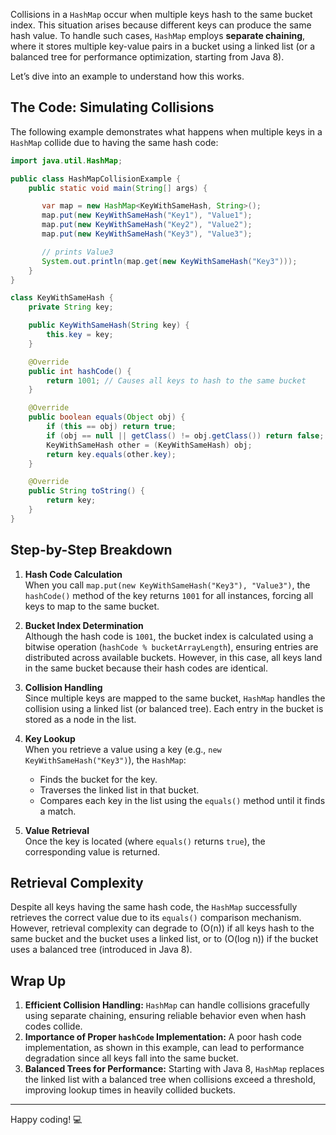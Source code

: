 Collisions in a `HashMap` occur when multiple keys hash to the same bucket index. This situation arises because different keys can produce the same hash value. To handle such cases, `HashMap` employs **separate chaining**, where it stores multiple key-value pairs in a bucket using a linked list (or a balanced tree for performance optimization, starting from Java 8).

Let’s dive into an example to understand how this works.

## The Code: Simulating Collisions

The following example demonstrates what happens when multiple keys in a `HashMap` collide due to having the same hash code:

```java
import java.util.HashMap;

public class HashMapCollisionExample {
    public static void main(String[] args) {

       var map = new HashMap<KeyWithSameHash, String>();
       map.put(new KeyWithSameHash("Key1"), "Value1");
       map.put(new KeyWithSameHash("Key2"), "Value2");
       map.put(new KeyWithSameHash("Key3"), "Value3");

       // prints Value3
       System.out.println(map.get(new KeyWithSameHash("Key3")));
    }
}

class KeyWithSameHash {
    private String key;

    public KeyWithSameHash(String key) {
        this.key = key;
    }

    @Override
    public int hashCode() {
        return 1001; // Causes all keys to hash to the same bucket
    }

    @Override
    public boolean equals(Object obj) {
        if (this == obj) return true;
        if (obj == null || getClass() != obj.getClass()) return false;
        KeyWithSameHash other = (KeyWithSameHash) obj;
        return key.equals(other.key);
    }

    @Override
    public String toString() {
        return key;
    }
}
```

## Step-by-Step Breakdown

1. **Hash Code Calculation**  
   When you call `map.put(new KeyWithSameHash("Key3"), "Value3")`, the `hashCode()` method of the key returns `1001` for all instances, forcing all keys to map to the same bucket.

2. **Bucket Index Determination**  
   Although the hash code is `1001`, the bucket index is calculated using a bitwise operation (`hashCode % bucketArrayLength`), ensuring entries are distributed across available buckets. However, in this case, all keys land in the same bucket because their hash codes are identical.

3. **Collision Handling**  
   Since multiple keys are mapped to the same bucket, `HashMap` handles the collision using a linked list (or balanced tree). Each entry in the bucket is stored as a node in the list.

4. **Key Lookup**  
   When you retrieve a value using a key (e.g., `new KeyWithSameHash("Key3")`), the `HashMap`:
    - Finds the bucket for the key.
    - Traverses the linked list in that bucket.
    - Compares each key in the list using the `equals()` method until it finds a match.

5. **Value Retrieval**  
   Once the key is located (where `equals()` returns `true`), the corresponding value is returned.

## Retrieval Complexity


Despite all keys having the same hash code, the `HashMap` successfully retrieves the correct value due to its `equals()` comparison mechanism. However, retrieval complexity can degrade to (O(n)) if all keys hash to the same bucket and the bucket uses a linked list, or to (O(log n)) if the bucket uses a balanced tree (introduced in Java 8).

## Wrap Up

1. **Efficient Collision Handling:** `HashMap` can handle collisions gracefully using separate chaining, ensuring reliable behavior even when hash codes collide.
2. **Importance of Proper `hashCode` Implementation:** A poor hash code implementation, as shown in this example, can lead to performance degradation since all keys fall into the same bucket.
3. **Balanced Trees for Performance:** Starting with Java 8, `HashMap` replaces the linked list with a balanced tree when collisions exceed a threshold, improving lookup times in heavily collided buckets.

---

Happy coding! 💻
